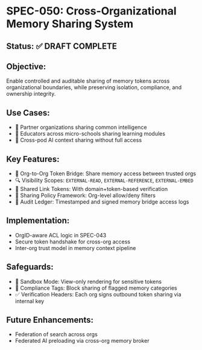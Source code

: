 # SPEC-050: Cross-Organizational Memory Sharing System

## Status: ✅ DRAFT COMPLETE

## Objective:
Enable controlled and auditable sharing of memory tokens across organizational boundaries, while preserving isolation, compliance, and ownership integrity.

## Use Cases:
- 🤝 Partner organizations sharing common intelligence
- 🏫 Educators across micro-schools sharing learning modules
- 🧠 Cross-pod AI context sharing without full access

## Key Features:
- 🔐 Org-to-Org Token Bridge: Share memory access between trusted orgs
- 🔍 Visibility Scopes: `EXTERNAL-READ`, `EXTERNAL-REFERENCE`, `EXTERNAL-EMBED`
- 📎 Shared Link Tokens: With domain+token-based verification
- 📄 Sharing Policy Framework: Org-level allow/deny filters
- 🧾 Audit Ledger: Timestamped and signed memory bridge access logs

## Implementation:
- OrgID-aware ACL logic in SPEC-043
- Secure token handshake for cross-org access
- Inter-org trust model in memory context pipeline

## Safeguards:
- 🚧 Sandbox Mode: View-only rendering for sensitive tokens
- 🚨 Compliance Tags: Block sharing of flagged memory categories
- ✅ Verification Headers: Each org signs outbound token sharing via internal key

## Future Enhancements:
- Federation of search across orgs
- Federated AI preloading via cross-org memory broker
